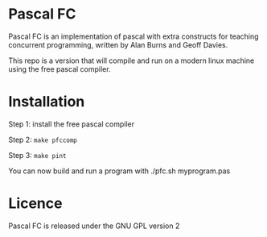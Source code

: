 # Pascal FC

Pascal FC is an implementation of pascal with extra constructs for teaching concurrent programming, written by Alan Burns and Geoff Davies.

This repo is a version that will compile and run on a modern linux machine using the free pascal compiler.

# Installation

Step 1: install the free pascal compiler

Step 2: `make pfccomp`

Step 3: `make pint`

You can now build and run a program with ./pfc.sh myprogram.pas

# Licence

Pascal FC is released under the GNU GPL version 2
